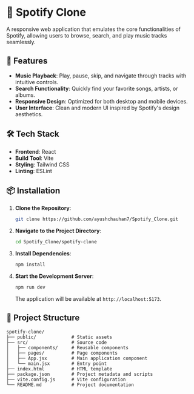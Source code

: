 # 🎵 Spotify Clone

A responsive web application that emulates the core functionalities of Spotify, allowing users to browse, search, and play music tracks seamlessly.

## 🚀 Features

- **Music Playback**: Play, pause, skip, and navigate through tracks with intuitive controls.
- **Search Functionality**: Quickly find your favorite songs, artists, or albums.
- **Responsive Design**: Optimized for both desktop and mobile devices.
- **User Interface**: Clean and modern UI inspired by Spotify's design aesthetics.

## 🛠️ Tech Stack

- **Frontend**: React
- **Build Tool**: Vite
- **Styling**: Tailwind CSS
- **Linting**: ESLint

## 📦 Installation

1. **Clone the Repository**:

   ```bash
   git clone https://github.com/ayushchauhan7/Spotify_Clone.git
   ```

2. **Navigate to the Project Directory**:

   ```bash
   cd Spotify_Clone/spotify-clone
   ```

3. **Install Dependencies**:

   ```bash
   npm install
   ```

4. **Start the Development Server**:

   ```bash
   npm run dev
   ```

   The application will be available at `http://localhost:5173`.

## 📁 Project Structure

```
spotify-clone/
├── public/             # Static assets
├── src/                # Source code
│   ├── components/     # Reusable components
│   ├── pages/          # Page components
│   ├── App.jsx         # Main application component
│   └── main.jsx        # Entry point
├── index.html          # HTML template
├── package.json        # Project metadata and scripts
├── vite.config.js      # Vite configuration
└── README.md           # Project documentation
```